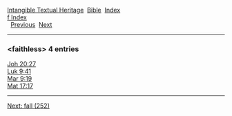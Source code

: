 [Intangible Textual Heritage](../../index)  [Bible](../index) 
[Index](index)   
[f Index](_f_)  
  [Previous](c04057)  [Next](c04059) 

------------------------------------------------------------------------

### &lt;faithless&gt; 4 entries

[Joh 20:27](../kjv/joh020.htm#027)  
[Luk 9:41](../kjv/luk009.htm#041)  
[Mar 9:19](../kjv/mar009.htm#019)  
[Mat 17:17](../kjv/mat017.htm#017)  

------------------------------------------------------------------------

[Next: fall (252)](c04059)
